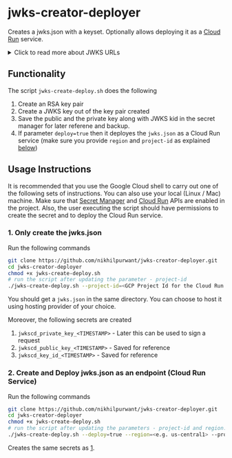 # jwks-creator-deployer
Creates a jwks.json with a keyset. Optionally allows deploying it as a [Cloud Run](https://cloud.google.com/run) service.

<details>

<summary>Click to read more about JWKS URLs</summary>

### JWKS URLs

A **JWKS URL** (JSON Web Key Set URL) is a publicly accessible HTTPS endpoint that provides a list of cryptographic public keys used by an authorization server or identity provider to sign JSON Web Tokens (JWTs).

Here's a breakdown of what that means and why it's important:

* **JSON Web Key Set (JWKS):** A JWKS is a JSON (JavaScript Object Notation) data structure that represents a set of JSON Web Keys (JWKs). Each JWK represents a single cryptographic key, usually a public key.
* **JSON Web Key (JWK):** A JWK is a JSON object that represents a cryptographic key. It includes properties like the key type (`kty`), the intended use (`use`, e.g., `sig` for signature verification), the algorithm (`alg`), a key ID (`kid`), and the actual key material (e.g., `n` and `e` for an RSA public key).
* **Purpose of the JWKS URL:**
    * **JWT Verification:** When an application (a "relying party" or "client") receives a JWT from an authorization server, it needs to verify the token's signature to ensure its authenticity and integrity (that it hasn't been tampered with).
    * **Dynamic Key Discovery:** Instead of having to hardcode public keys, the application can fetch the JWKS from the provided URL. This allows the authorization server to rotate its signing keys without requiring clients to update their configurations.
    * **Key Rotation:** Security best practices recommend regularly rotating cryptographic keys. The JWKS URL facilitates this process by providing a centralized and dynamic way for clients to discover the latest public keys.
* **Typical Location:** JWKS URLs are often found at a "well-known" location on the authorization server, such as `https://<server_domain>/.well-known/jwks.json`. This makes it easy for clients to find the keys.
* **How it Works:**
    1.  An authorization server signs a JWT using its private key. The JWT's header will typically include a `kid` (key ID) that identifies which specific key in the JWKS was used for signing.
    2.  An application receives the JWT.
    3.  The application then sends an HTTP GET request to the authorization server's JWKS URL.
    4.  The server responds with the JWKS (a JSON document containing one or more public keys).
    5.  The application uses the `kid` from the JWT header to find the corresponding public key in the retrieved JWKS.
    6.  Finally, the application uses that public key to verify the JWT's signature.

In essence, the JWKS URL acts as a public repository where authorization servers publish their public keys, allowing other applications to securely verify the digital signatures of the JWTs they issue.

</details>

## Functionality
The script `jwks-create-deploy.sh` does the following

1. Create an RSA key pair
2. Create a JWKS key out of the key pair created
3. Save the public and the private key along with JWKS kid in the secret manager for later referene and backup.
4. If parameter `deploy=true` then it deployes the `jwks.json` as a Cloud Run service (make sure you provide `region` and `project-id` as explained [below](#2-create-and-deploy-jwksjson-as-an-endpoint-cloud-run-service))

## Usage Instructions

It is recommended that you use the Google Cloud shell to carry out one of the following sets of instructions. You can also use your local (Linux / Mac) machine.
Make sure that [Secret Manager](https://cloud.google.com/security/products/secret-manager) and [Cloud Run](https://cloud.google.com/run) APIs are enabled in the project.
Also, the user executing the script should have permissions to create the secret and to deploy the Cloud Run service.

### 1. Only create the jwks.json

Run the following commands

```bash
git clone https://github.com/nikhilpurwant/jwks-creator-deployer.git
cd jwks-creator-deployer
chmod +x jwks-create-deploy.sh
# run the script after updating the parameter - project-id
./jwks-create-deploy.sh --project-id=<GCP Project Id for the Cloud Run Service>
```

You should get a `jwks.json` in the same directory. You can choose to host it using hosting provider of your choice.

Moreover, the following secrets are created

1. `jwkscd_private_key_<TIMESTAMP>` - Later this can be used to sign a request
2. `jwkscd_public_key_<TIMESTAMP>` - Saved for reference
3. `jwkscd_key_id_<TIMESTAMP>` - Saved for reference


### 2. Create and Deploy jwks.json as an endpoint (Cloud Run Service)
Run the following commands

```bash
git clone https://github.com/nikhilpurwant/jwks-creator-deployer.git
cd jwks-creator-deployer
chmod +x jwks-create-deploy.sh
# run the script after updating the parameters - project-id and region.
./jwks-create-deploy.sh --deploy=true --region=<e.g. us-central1> --project-id=<GCP Project Id for the Cloud Run Service>
```

Creates the same secrets as [1](#1-only-create-the-jwksjson).

